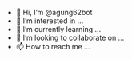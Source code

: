 - 👋 Hi, I’m @agung62bot
- 👀 I’m interested in ...
- 🌱 I’m currently learning ...
- 💞️ I’m looking to collaborate on ...
- 📫 How to reach me ...

<!---
agung62bot/agung62bot is a ✨ special ✨ repository because its `README.md` (this file) appears on your GitHub profile.
You can click the Preview link to take a look at your changes.
--->
